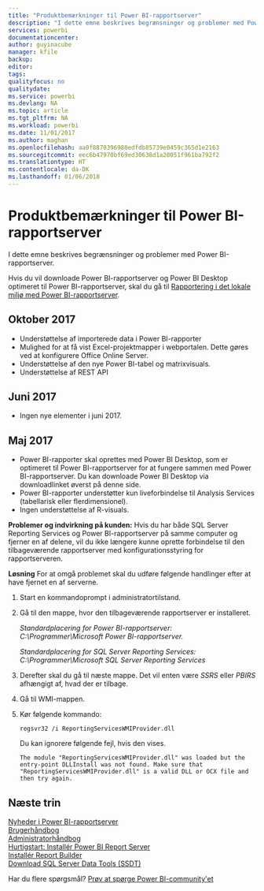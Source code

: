 ```yaml
---
title: "Produktbemærkninger til Power BI-rapportserver"
description: "I dette emne beskrives begrænsninger og problemer med Power BI-rapportserver."
services: powerbi
documentationcenter: 
author: guyinacube
manager: kfile
backup: 
editor: 
tags: 
qualityfocus: no
qualitydate: 
ms.service: powerbi
ms.devlang: NA
ms.topic: article
ms.tgt_pltfrm: NA
ms.workload: powerbi
ms.date: 11/01/2017
ms.author: maghan
ms.openlocfilehash: aa0f8870396980edfdb85739e0459c365d1e2163
ms.sourcegitcommit: eec6b47970bf69ed30638d1a20051f961ba792f2
ms.translationtype: HT
ms.contentlocale: da-DK
ms.lasthandoff: 01/06/2018
---
```

# <a name="power-bi-report-server-release-notes"></a>Produktbemærkninger til Power BI-rapportserver
I dette emne beskrives begrænsninger og problemer med Power BI-rapportserver.

Hvis du vil downloade Power BI-rapportserver og Power BI Desktop optimeret til Power BI-rapportserver, skal du gå til [Rapportering i det lokale miljø med Power BI-rapportserver](https://powerbi.microsoft.com/report-server/).

## <a name="october-2017"></a>Oktober 2017
* Understøttelse af importerede data i Power BI-rapporter
* Mulighed for at få vist Excel-projektmapper i webportalen. Dette gøres ved at konfigurere Office Online Server.
* Understøttelse af den nye Power BI-tabel og matrixvisuals.
* Understøttelse af REST API

## <a name="june-2017"></a>Juni 2017
* Ingen nye elementer i juni 2017.

## <a name="may-2017"></a>Maj 2017
* Power BI-rapporter skal oprettes med Power BI Desktop, som er optimeret til Power BI-rapportserver for at fungere sammen med Power BI-rapportserver. Du kan downloade Power BI Desktop via downloadlinket øverst på denne side.
* Power BI-rapporter understøtter kun liveforbindelse til Analysis Services (tabellarisk eller flerdimensionel).
* Ingen understøttelse af R-visuals.

**Problemer og indvirkning på kunden:** Hvis du har både SQL Server Reporting Services og Power BI-rapportserver på samme computer og fjerner en af delene, vil du ikke længere kunne oprette forbindelse til den tilbageværende rapportserver med konfigurationsstyring for rapportserveren.

**Løsning** For at omgå problemet skal du udføre følgende handlinger efter at have fjernet en af serverne.

1. Start en kommandoprompt i administratortilstand.
2. Gå til den mappe, hvor den tilbageværende rapportserver er installeret.
   
    *Standardplacering for Power BI-rapportserver: C:\Programmer\Microsoft Power BI-rapportserver.*
   
    *Standardplacering for SQL Server Reporting Services: C:\Programmer\Microsoft SQL Server Reporting Services*
3. Derefter skal du gå til næste mappe. Det vil enten være *SSRS* eller *PBIRS* afhængigt af, hvad der er tilbage.
4. Gå til WMI-mappen.
5. Kør følgende kommando:
   
    ```
    regsvr32 /i ReportingServicesWMIProvider.dll
    ```
   
    Du kan ignorere følgende fejl, hvis den vises.
   
    ```
    The module "ReportingServicesWMIProvider.dll" was loaded but the entry-point DLLInstall was not found. Make sure that "ReportingServicesWMIProvider.dll" is a valid DLL or OCX file and then try again.
    ```

## <a name="next-steps"></a>Næste trin
[Nyheder i Power BI-rapportserver](whats-new.md)  
[Brugerhåndbog](user-handbook-overview.md)  
[Administratorhåndbog](admin-handbook-overview.md)  
[Hurtigstart: Installér Power BI Report Server](quickstart-install-report-server.md)  
[Installér Report Builder](https://docs.microsoft.com/sql/reporting-services/install-windows/install-report-builder)  
[Download SQL Server Data Tools (SSDT)](http://go.microsoft.com/fwlink/?LinkID=616714)

Har du flere spørgsmål? [Prøv at spørge Power BI-community'et](https://community.powerbi.com/)

